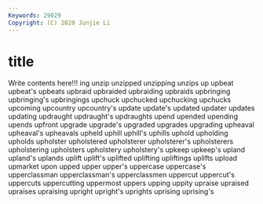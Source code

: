 ```yaml
---
Keywords: 29029
Copyright: (C) 2020 Junjie Li
---
```


# title

Write contents here!!!
ing 
unzip 
unzipped 
unzipping 
unzips 
up 
upbeat
upbeat's 
upbeats 
upbraid 
upbraided 
upbraiding 
upbraids 
upbringing 
upbringing's 
upbringings 
upchuck
upchucked 
upchucking 
upchucks 
upcoming 
upcountry 
upcountry's 
update 
update's 
updated 
updater
updates 
updating 
updraught 
updraught's 
updraughts 
upend 
upended 
upending 
upends 
upfront
upgrade 
upgrade's 
upgraded 
upgrades 
upgrading 
upheaval 
upheaval's 
upheavals 
upheld 
uphill
uphill's 
uphills 
uphold 
upholding 
upholds 
upholster 
upholstered 
upholsterer 
upholsterer's 
upholsterers
upholstering 
upholsters 
upholstery 
upholstery's 
upkeep 
upkeep's 
upland 
upland's 
uplands 
uplift
uplift's 
uplifted 
uplifting 
upliftings 
uplifts 
upload 
upmarket 
upon 
upped 
upper
upper's 
uppercase 
uppercase's 
upperclassman 
upperclassman's 
upperclassmen 
uppercut 
uppercut's 
uppercuts 
uppercutting
uppermost 
uppers 
upping 
uppity 
upraise 
upraised 
upraises 
upraising 
upright 
upright's
uprights 
uprising 
uprising's 
